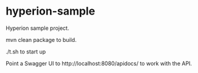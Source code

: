 hyperion-sample
===============

Hyperion sample project.

mvn clean package to build.

./t.sh to start up

Point a Swagger UI to http://localhost:8080/apidocs/ to work with the API.
